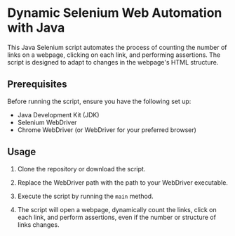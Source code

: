 # Dynamic Selenium Web Automation with Java

This Java Selenium script automates the process of counting the number of links on a webpage, clicking on each link, and performing assertions. The script is designed to adapt to changes in the webpage's HTML structure.

## Prerequisites

Before running the script, ensure you have the following set up:

- Java Development Kit (JDK)
- Selenium WebDriver
- Chrome WebDriver (or WebDriver for your preferred browser)

## Usage

1. Clone the repository or download the script.

2. Replace the WebDriver path with the path to your WebDriver executable.

3. Execute the script by running the `main` method.

4. The script will open a webpage, dynamically count the links, click on each link, and perform assertions, even if the number or structure of links changes.




